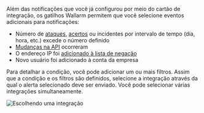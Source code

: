 Além das notificações que você já configurou por meio do cartão de integração, os gatilhos Wallarm permitem que você selecione eventos adicionais para notificações:

* Número de [ataques](../../../glossary-en.md#attack), [acertos](../../../glossary-en.md#hit) ou incidentes por intervalo de tempo (dia, hora, etc.) excede o número definido
* [Mudanças na API](../../../api-discovery/overview.md#tracking-changes-in-api) ocorreram
* O endereço IP foi [adicionado à lista de negação](../../../user-guides/ip-lists/denylist.md)
* Novo usuário foi adicionado à conta da empresa

Para detalhar a condição, você pode adicionar um ou mais filtros. Assim que a condição e os filtros são definidos, selecione a integração através da qual o alerta selecionado deve ser enviado. Você pode selecionar várias integrações simultaneamente.

![Escolhendo uma integração](../../../images/user-guides/triggers/select-integration.png)